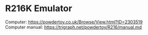 # R216K Emulator

Computer: https://powdertoy.co.uk/Browse/View.html?ID=2303519
Computer manual: https://trigraph.net/powdertoy/R216/manual.md
